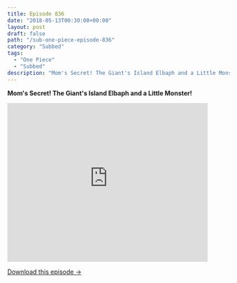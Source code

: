 ```yaml
---
title: Episode 836
date: "2018-05-13T00:30:00+00:00"
layout: post
draft: false
path: "/sub-one-piece-episode-836"
category: "Subbed"
tags:
  - "One Piece"
  - "Subbed"
description: "Mom's Secret! The Giant's Island Elbaph and a Little Monster!"
---
```


**Mom's Secret! The Giant's Island Elbaph and a Little Monster!**

<iframe width="640" height="360" src="https://www.rapidvideo.com/e/G6FRPH7O7O" frameborder="0" marginwidth=0 marginheight=0 scrolling=no allowfullscreen style="max-width:90%;"></iframe>

<a href="http://ouo.io/qs/eCodkFEQ?s=https://www.rapidvideo.com/d/G6FRPH7O7O" class="styled_a">Download this episode →</a>

